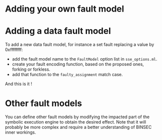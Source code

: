 Adding your own fault model
===

# Adding a data fault model

To add a new data fault model, for instance a set fault replacing a value by 0xffffffff:
- add the fault model name to the `FaultModel` option list in `sse_options.ml`.
- create your fault encoding function, based on the proposed ones, forking or forkless.
- add that function to the `faulty_assignment` match case.

And this is it !


# Other fault models

You can define other fault models by modifying the impacted part of the symbolic execution engine to obtain the desired effect. Note that it will probably be more complex and require a better understanding of BINSEC inner workings.